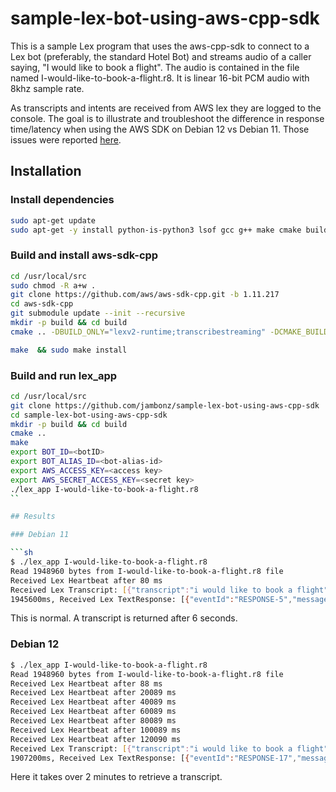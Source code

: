 # sample-lex-bot-using-aws-cpp-sdk

This is a sample Lex program that uses the aws-cpp-sdk to connect to a Lex bot (preferably, the standard Hotel Bot) and streams audio of a caller saying, "I would like to book a flight".  The audio is contained in the file named I-would-like-to-book-a-flight.r8.  It is linear 16-bit PCM audio with 8khz sample rate.

As transcripts and intents are received from AWS lex they are logged to the console.  The goal is to illustrate and troubleshoot the difference in response time/latency when using the AWS SDK on Debian 12 vs Debian 11. Those issues were reported [here](https://github.com/aws/aws-sdk-cpp/issues/2779).

## Installation
### Install dependencies
```sh
sudo apt-get update
sudo apt-get -y install python-is-python3 lsof gcc g++ make cmake build-essential git autoconf automake default-mysql-client redis-tools curl argon2 telnet libtool libtool-bin libssl-dev libcurl4-openssl-dev zlib1g-dev systemd-coredump liblz4-tool libxtables-dev libip6tc-dev libip4tc-dev libiptc-dev libavformat-dev liblua5.1-0-dev libavfilter-dev libavcodec-dev libswresample-dev libevent-dev libpcap-dev libxmlrpc-core-c3-dev markdown libjson-glib-dev lsb-release libhiredis-dev gperf libspandsp-dev default-libmysqlclient-dev htop dnsutils gdb autoconf-archive gnupg2 wget pkg-config ca-certificates libjpeg-dev libsqlite3-dev libpcre3-dev libldns-dev snapd libspeex-dev libspeexdsp-dev libedit-dev libtiff-dev yasm libswscale-dev haveged jq fail2ban pandoc libre2-dev libmnl-dev libnftnl-dev libopus-dev libsndfile1-dev libshout3-dev libmpg123-dev libmp3lame-dev libopusfile-dev libgoogle-perftools-dev libboost-all-dev
```

### Build and install aws-sdk-cpp
```sh
cd /usr/local/src
sudo chmod -R a+w .
git clone https://github.com/aws/aws-sdk-cpp.git -b 1.11.217
cd aws-sdk-cpp
git submodule update --init --recursive
mkdir -p build && cd build
cmake .. -DBUILD_ONLY="lexv2-runtime;transcribestreaming" -DCMAKE_BUILD_TYPE=RelWithDebInfo -DBUILD_SHARED_LIBS=OFF -DCMAKE_CXX_FLAGS="-Wno-unused-parameter -Wno-error=nonnull -Wno-error=deprecated-declarations -Wno-error=uninitialized -Wno-error=maybe-uninitialized"

make  && sudo make install
```

### Build and run lex_app
```sh
cd /usr/local/src
git clone https://github.com/jambonz/sample-lex-bot-using-aws-cpp-sdk
cd sample-lex-bot-using-aws-cpp-sdk
mkdir -p build && cd build
cmake ..
make 
export BOT_ID=<botID> 
export BOT_ALIAS_ID=<bot-alias-id> 
export AWS_ACCESS_KEY=<access key> 
export AWS_SECRET_ACCESS_KEY=<secret key> 
./lex_app I-would-like-to-book-a-flight.r8
``

## Results

### Debian 11

```sh
$ ./lex_app I-would-like-to-book-a-flight.r8
Read 1948960 bytes from I-would-like-to-book-a-flight.r8 file
Received Lex Heartbeat after 80 ms
Received Lex Transcript: [{"transcript":"i would like to book a flight","eventId":"RESPONSE-3"}] after 6117 ms
1945600ms, Received Lex TextResponse: [{"eventId":"RESPONSE-5","messages":[{"msg":"I see you have a frequent flyer account with us. Can you confirm your frequent flyer number?","type":"PlainText"}]}] after 6396 ms
```

This is normal.  A transcript is returned after 6 seconds.

### Debian 12

```sh
$ ./lex_app I-would-like-to-book-a-flight.r8
Read 1948960 bytes from I-would-like-to-book-a-flight.r8 file
Received Lex Heartbeat after 88 ms
Received Lex Heartbeat after 20089 ms
Received Lex Heartbeat after 40089 ms
Received Lex Heartbeat after 60089 ms
Received Lex Heartbeat after 80089 ms
Received Lex Heartbeat after 100089 ms
Received Lex Heartbeat after 120090 ms
Received Lex Transcript: [{"transcript":"i would like to book a flight","eventId":"RESPONSE-15"}] after 129319 ms
1907200ms, Received Lex TextResponse: [{"eventId":"RESPONSE-17","messages":[{"msg":"I see you have a frequent flyer account with us. Can you confirm your frequent flyer number?","type":"PlainText"}]}] after 130214 ms
```

Here it takes over 2 minutes to retrieve a transcript.
